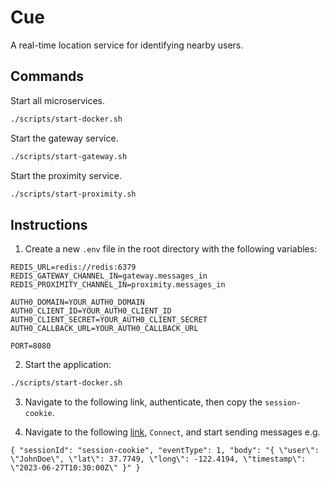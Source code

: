 # Cue

A real-time location service for identifying nearby users.

## Commands

Start all microservices.

```bash
./scripts/start-docker.sh
```

Start the gateway service.

```bash
./scripts/start-gateway.sh
```

Start the proximity service.

```bash
./scripts/start-proximity.sh
```

## Instructions

1. Create a new `.env` file in the root directory with the following variables:

```
REDIS_URL=redis://redis:6379
REDIS_GATEWAY_CHANNEL_IN=gateway.messages_in
REDIS_PROXIMITY_CHANNEL_IN=proximity.messages_in

AUTH0_DOMAIN=YOUR_AUTH0_DOMAIN
AUTH0_CLIENT_ID=YOUR_AUTH0_CLIENT_ID
AUTH0_CLIENT_SECRET=YOUR_AUTH0_CLIENT_SECRET
AUTH0_CALLBACK_URL=YOUR_AUTH0_CALLBACK_URL

PORT=8080
```

2. Start the application:

```bash
./scripts/start-docker.sh
```

3. Navigate to the following link, authenticate, then copy the `session-cookie`.

4. Navigate to the following [link](https://www.piesocket.com/websocket-tester?url=ws://localhost:8080/ws), `Connect`, and start sending messages e.g.

```
{ "sessionId": "session-cookie", "eventType": 1, "body": "{ \"user\": \"JohnDoe\", \"lat\": 37.7749, \"long\": -122.4194, \"timestamp\": \"2023-06-27T10:30:00Z\" }" }
```
